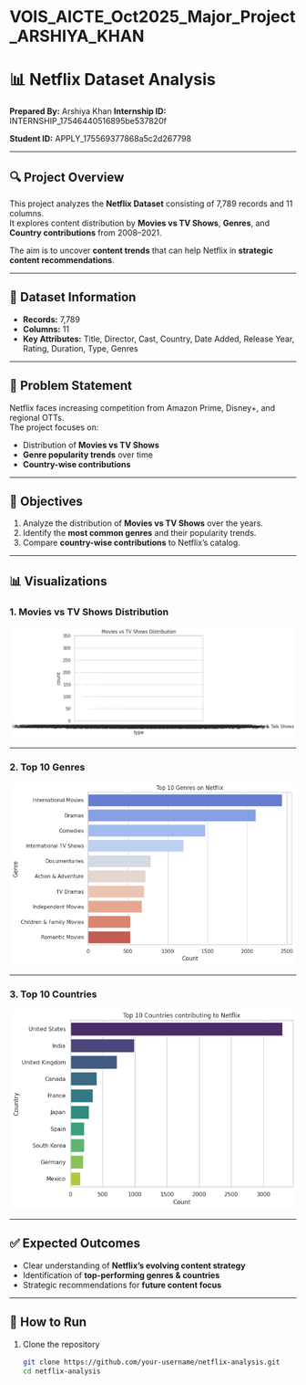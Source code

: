 # VOIS_AICTE_Oct2025_Major_Project_ARSHIYA_KHAN

# 📊 Netflix Dataset Analysis

**Prepared By:** Arshiya Khan
**Internship ID:** INTERNSHIP_17546440516895be537820f

**Student ID:** APPLY_175569377868a5c2d267798


---

## 🔍 Project Overview
This project analyzes the **Netflix Dataset** consisting of 7,789 records and 11 columns.  
It explores content distribution by **Movies vs TV Shows**, **Genres**, and **Country contributions** from 2008–2021.  

The aim is to uncover **content trends** that can help Netflix in **strategic content recommendations**.  

---

## 📂 Dataset Information
- **Records:** 7,789  
- **Columns:** 11  
- **Key Attributes:** Title, Director, Cast, Country, Date Added, Release Year, Rating, Duration, Type, Genres  

---

## 🎯 Problem Statement
Netflix faces increasing competition from Amazon Prime, Disney+, and regional OTTs.  
The project focuses on:  
- Distribution of **Movies vs TV Shows**  
- **Genre popularity trends** over time  
- **Country-wise contributions**  

---

## 📌 Objectives
1. Analyze the distribution of **Movies vs TV Shows** over the years.  
2. Identify the **most common genres** and their popularity trends.  
3. Compare **country-wise contributions** to Netflix’s catalog.  

---

## 📊 Visualizations

### 1. Movies vs TV Shows Distribution
![Movies vs TV Shows](https://github.com/arshiyakhan1613/VOIS_AICTE_Oct2025_Major_Project_ARSHIYA_KHAN/blob/main/Movies%20vs%20TV%20Shows%20Distribution.png)

---

### 2. Top 10 Genres
![Top Genres](https://github.com/arshiyakhan1613/VOIS_AICTE_Oct2025_Major_Project_ARSHIYA_KHAN/blob/main/Top%2010%20Genres.png)

---

### 3. Top 10 Countries
![Top Countries](https://github.com/whoistausif/VOIS_AICTE_Oct2025_Major_Project_MOHAMMAD_TAUSIF/blob/main/Reports%20Netflix/Top%2010%20Countries.png)

---

## ✅ Expected Outcomes
- Clear understanding of **Netflix’s evolving content strategy**  
- Identification of **top-performing genres & countries**  
- Strategic recommendations for **future content focus**  

---

## 📎 How to Run
1. Clone the repository  
   ```bash
   git clone https://github.com/your-username/netflix-analysis.git
   cd netflix-analysis
